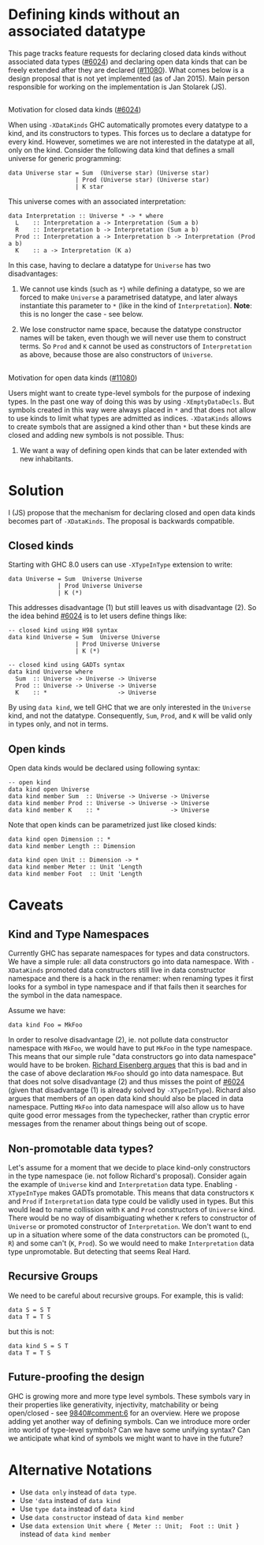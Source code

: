 # Defining kinds without an associated datatype



This page tracks feature requests for declaring closed data kinds without
associated data types ([\#6024](http://gitlabghc.nibbler/ghc/ghc/issues/6024)) and declaring open data kinds that can be freely
extended after they are declared ([\#11080](http://gitlabghc.nibbler/ghc/ghc/issues/11080)).  What comes below is a design
proposal that is not yet implemented (as of Jan 2015).  Main person responsible
for working on the implementation is Jan Stolarek (JS).


##
Motivation for closed data kinds ([\#6024](http://gitlabghc.nibbler/ghc/ghc/issues/6024))



When using `-XDataKinds` GHC automatically promotes every datatype to a kind,
and its constructors to types. This forces us to declare a datatype for every
kind.  However, sometimes we are not interested in the datatype at all, only on
the kind.  Consider the following data kind that defines a small universe for
generic programming:


```
data Universe star = Sum  (Universe star) (Universe star)
                   | Prod (Universe star) (Universe star)
                   | K star
```


This universe comes with an associated interpretation:


```
data Interpretation :: Universe * -> * where
  L    :: Interpretation a -> Interpretation (Sum a b)
  R    :: Interpretation b -> Interpretation (Sum a b)
  Prod :: Interpretation a -> Interpretation b -> Interpretation (Prod a b)
  K    :: a -> Interpretation (K a)
```


In this case, having to declare a datatype for `Universe` has two disadvantages:


1. We cannot use kinds (such as `*`) while defining a datatype, so we are
  forced to make `Universe` a parametrised datatype, and later always
  instantiate this parameter to `*` (like in the kind of `Interpretation`).
  **Note**: this is no longer the case - see below.

1. We lose constructor name space, because the datatype constructor names will
  be taken, even though we will never use them to construct terms.  So `Prod`
  and `K` cannot be used as constructors of `Interpretation` as above,
  because those are also constructors of `Universe`.

##
Motivation for open data kinds ([\#11080](http://gitlabghc.nibbler/ghc/ghc/issues/11080))



Users might want to create type-level symbols for the purpose of indexing types.
In the past one way of doing this was by using `-XEmptyDataDecls`.  But symbols
created in this way were always placed in `*` and that does not allow to use
kinds to limit what types are admitted as indices.  `-XDataKinds` allows to
create symbols that are assigned a kind other than `*` but these kinds are
closed and adding new symbols is not possible. Thus:


1. We want a way of defining open kinds that can be later extended with new
  inhabitants.

# Solution



I (JS) propose that the mechanism for declaring closed and open data kinds
becomes part of `-XDataKinds`.  The proposal is backwards compatible.


## Closed kinds



Starting with GHC 8.0 users can use `-XTypeInType` extension to write:


```
data Universe = Sum  Universe Universe
              | Prod Universe Universe
              | K (*)
```


This addresses disadvantage (1) but still leaves us with disadvantage (2).  So
the idea behind [\#6024](http://gitlabghc.nibbler/ghc/ghc/issues/6024) is to let users define things like:


```
-- closed kind using H98 syntax
data kind Universe = Sum  Universe Universe
                   | Prod Universe Universe
                   | K (*)

-- closed kind using GADTs syntax
data kind Universe where
  Sum  :: Universe -> Universe -> Universe
  Prod :: Universe -> Universe -> Universe
  K    :: *                    -> Universe
```


By using `data kind`, we tell GHC that we are only interested in the `Universe`
kind, and not the datatype.  Consequently, `Sum`, `Prod`, and `K` will be valid
only in types only, and not in terms.


## Open kinds



Open data kinds would be declared using following syntax:


```
-- open kind
data kind open Universe
data kind member Sum  :: Universe -> Universe -> Universe
data kind member Prod :: Universe -> Universe -> Universe
data kind member K    :: *                    -> Universe
```


Note that open kinds can be parametrized just like closed kinds:


```
data kind open Dimension :: *
data kind member Length :: Dimension

data kind open Unit :: Dimension -> *
data kind member Meter :: Unit 'Length
data kind member Foot  :: Unit 'Length
```

# Caveats


## Kind and Type Namespaces



Currently GHC has separate namespaces for types and data constructors.  We have
a simple rule: all data constructors go into data namespace.  With `-XDataKinds`
promoted data constructors still live in data constructor namespace and there is
a hack in the renamer: when renaming types it first looks for a symbol in type
namespace and if that fails then it searches for the symbol in the data
namespace.



Assume we have:


```
data kind Foo = MkFoo
```


In order to resolve disadvantage (2), ie. not pollute data constructor namespace
with `MkFoo`, we would have to put `MkFoo` in the type namespace.  This means
that our simple rule "data constructors go into data namespace" would have to be
broken.
[
Richard Eisenberg argues](https://mail.haskell.org/pipermail/ghc-devs/2015-December/010812.html)
that this is bad and in the case of above declaration
`MkFoo` should go into data namespace.  But that does not solve disadvantage (2)
and thus misses the point of [\#6024](http://gitlabghc.nibbler/ghc/ghc/issues/6024) (given that disadvantage (1) is already
solved by `-XTypeInType`).  Richard also argues that members of an open data
kind should also be placed in data namespace.  Putting `MkFoo` into data
namespace will also allow us to have quite good error messages from the
typechecker, rather than cryptic error messages from the renamer about things
being out of scope.


## Non-promotable data types?



Let's assume for a moment that we decide to place kind-only constructors in the
type namespace (ie. not follow Richard's proposal).  Consider again the example
of `Universe` kind and `Interpretation` data type.  Enabling `-XTypeInType`
makes GADTs promotable.  This means that data constructors `K` and `Prod` if
`Interpretation` data type could be validly used in types.  But this would lead
to name collission with `K` and `Prod` constructors of `Universe` kind.  There
would be no way of disambiguating whether `K` refers to constructor of
`Universe` or promoted constructor of `Interpretation`.  We don't want to end up
in a situation where some of the data constructors can be promoted (`L`, `R`)
and some can't (`K`, `Prod`).  So we would need to make `Interpretation` data
type unpromotable.  But detecting that seems Real Hard.


## Recursive Groups



We need to be careful about recursive groups.  For example, this is valid:


```
data S = S T
data T = T S
```


but this is not:


```
data kind S = S T
data T = T S
```

## Future-proofing the design



GHC is growing more and more type level symbols.  These symbols vary in their
properties like generativity, injectivity, matchability or being open/closed -
see [9840\#comment:6](http://gitlabghc.nibbler/ghc/ghc/issues/9840) for an overview.
Here we propose adding yet another way of defining symbols.  Can we introduce
more order into world of type-level symbols?  Can we have some unifying syntax?
Can we anticipate what kind of symbols we might want to have in the future?


# Alternative Notations


- Use `data only` instead of `data type`.
- Use `'data` instead of `data kind`
- Use `type data` instead of `data kind`
- Use `data constructor` instead of `data kind member`
- Use `data extension Unit where { Meter :: Unit;  Foot :: Unit }` instead of
  `data kind member`
